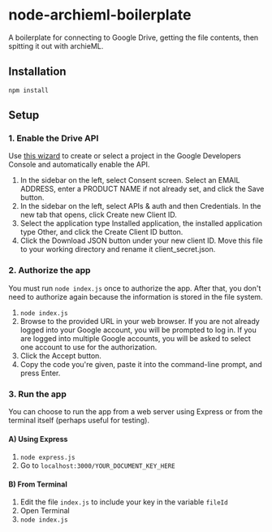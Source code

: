 # node-archieml-boilerplate
A boilerplate for connecting to Google Drive, getting the file contents, then spitting it out with archieML.

## Installation
`npm install`

## Setup

### 1. Enable the Drive API
Use [this wizard](https://console.developers.google.com/start/api?id=drive) to create or select a project in the Google Developers Console and automatically enable the API.

1. In the sidebar on the left, select Consent screen. Select an EMAIL ADDRESS, enter a PRODUCT NAME if not already set, and click the Save button.
2. In the sidebar on the left, select APIs & auth and then Credentials. In the new tab that opens, click Create new Client ID.
3. Select the application type Installed application, the installed application type Other, and click the Create Client ID button.
4. Click the Download JSON button under your new client ID. Move this file to your working directory and rename it client_secret.json.

### 2. Authorize the app
You must run `node index.js` once to authorize the app. After that, you don't need to authorize again because the information is stored in the file system.

1. `node index.js`
2. Browse to the provided URL in your web browser. If you are not already logged into your Google account, you will be prompted to log in. If you are logged into multiple Google accounts, you will be asked to select one account to use for the authorization.
3. Click the Accept button.
4. Copy the code you're given, paste it into the command-line prompt, and press Enter.

### 3. Run the app
You can choose to run the app from a web server using Express or from the terminal itself (perhaps useful for testing).

#### A) Using Express
1. `node express.js`
2. Go to `localhost:3000/YOUR_DOCUMENT_KEY_HERE`

#### B) From Terminal
1. Edit the file `index.js` to include your key in the variable `fileId`
2. Open Terminal
3. `node index.js`
